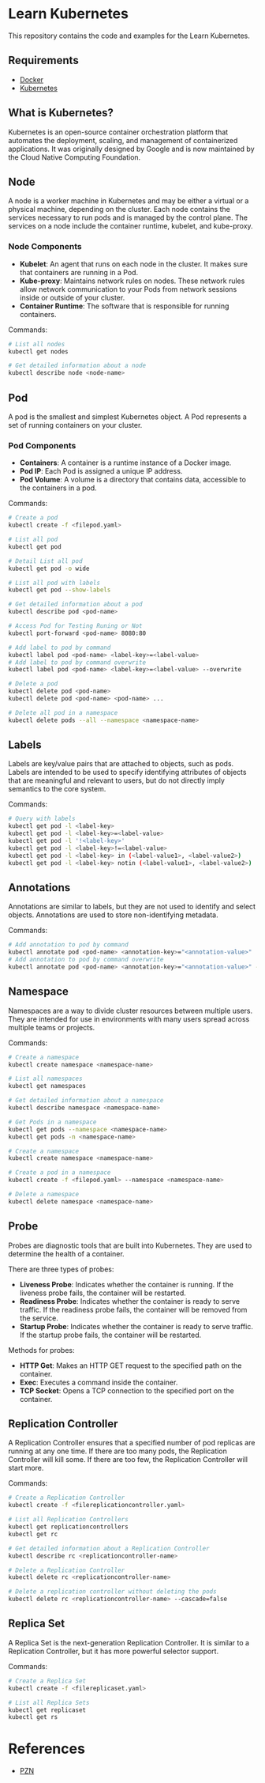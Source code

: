 # Learn Kubernetes

This repository contains the code and examples for the Learn Kubernetes.

## Requirements

- [Docker](https://www.docker.com/)
- [Kubernetes](https://kubernetes.io/)

## What is Kubernetes?

Kubernetes is an open-source container orchestration platform that automates the deployment, scaling, and management of containerized applications. It was originally designed by Google and is now maintained by the Cloud Native Computing Foundation.

## Node

A node is a worker machine in Kubernetes and may be either a virtual or a physical machine, depending on the cluster. Each node contains the services necessary to run pods and is managed by the control plane. The services on a node include the container runtime, kubelet, and kube-proxy.

### Node Components

- **Kubelet**: An agent that runs on each node in the cluster. It makes sure that containers are running in a Pod.
- **Kube-proxy**: Maintains network rules on nodes. These network rules allow network communication to your Pods from network sessions inside or outside of your cluster.
- **Container Runtime**: The software that is responsible for running containers.

Commands:

```bash
# List all nodes
kubectl get nodes

# Get detailed information about a node
kubectl describe node <node-name>
```

## Pod

A pod is the smallest and simplest Kubernetes object. A Pod represents a set of running containers on your cluster.

### Pod Components

- **Containers**: A container is a runtime instance of a Docker image.
- **Pod IP**: Each Pod is assigned a unique IP address.
- **Pod Volume**: A volume is a directory that contains data, accessible to the containers in a pod.

Commands:

```bash
# Create a pod
kubectl create -f <filepod.yaml>

# List all pod
kubectl get pod

# Detail List all pod
kubectl get pod -o wide

# List all pod with labels
kubectl get pod --show-labels

# Get detailed information about a pod
kubectl describe pod <pod-name>

# Access Pod for Testing Runing or Not
kubectl port-forward <pod-name> 8080:80

# Add label to pod by command
kubectl label pod <pod-name> <label-key>=<label-value>
# Add label to pod by command overwrite
kubectl label pod <pod-name> <label-key>=<label-value> --overwrite

# Delete a pod
kubectl delete pod <pod-name>
kubectl delete pod <pod-name> <pod-name> ...

# Delete all pod in a namespace
kubectl delete pods --all --namespace <namespace-name>
```

## Labels

Labels are key/value pairs that are attached to objects, such as pods. Labels are intended to be used to specify identifying attributes of objects that are meaningful and relevant to users, but do not directly imply semantics to the core system.

Commands:

```bash
# Query with labels
kubectl get pod -l <label-key>
kubectl get pod -l <label-key>=<label-value>
kubectl get pod -l '!<label-key>'
kubectl get pod -l <label-key>!=<label-value>
kubectl get pod -l <label-key> in (<label-value1>, <label-value2>)
kubectl get pod -l <label-key> notin (<label-value1>, <label-value2>)
```

## Annotations

Annotations are similar to labels, but they are not used to identify and select objects. Annotations are used to store non-identifying metadata.

Commands:

```bash
# Add annotation to pod by command
kubectl annotate pod <pod-name> <annotation-key>="<annotation-value>"
# Add annotation to pod by command overwrite
kubectl annotate pod <pod-name> <annotation-key>="<annotation-value>" --overwrite
```

## Namespace

Namespaces are a way to divide cluster resources between multiple users. They are intended for use in environments with many users spread across multiple teams or projects.

Commands:

```bash
# Create a namespace
kubectl create namespace <namespace-name>

# List all namespaces
kubectl get namespaces

# Get detailed information about a namespace
kubectl describe namespace <namespace-name>

# Get Pods in a namespace
kubectl get pods --namespace <namespace-name>
kubectl get pods -n <namespace-name>

# Create a namespace
kubectl create namespace <namespace-name>

# Create a pod in a namespace
kubectl create -f <filepod.yaml> --namespace <namespace-name>

# Delete a namespace
kubectl delete namespace <namespace-name>
```

## Probe

Probes are diagnostic tools that are built into Kubernetes. They are used to determine the health of a container.

There are three types of probes:
- **Liveness Probe**: Indicates whether the container is running. If the liveness probe fails, the container will be restarted.
- **Readiness Probe**: Indicates whether the container is ready to serve traffic. If the readiness probe fails, the container will be removed from the service.
- **Startup Probe**: Indicates whether the container is ready to serve traffic. If the startup probe fails, the container will be restarted.

Methods for probes:
- **HTTP Get**: Makes an HTTP GET request to the specified path on the container.
- **Exec**: Executes a command inside the container.
- **TCP Socket**: Opens a TCP connection to the specified port on the container.

## Replication Controller

A Replication Controller ensures that a specified number of pod replicas are running at any one time. If there are too many pods, the Replication Controller will kill some. If there are too few, the Replication Controller will start more.

Commands:

```bash
# Create a Replication Controller
kubectl create -f <filereplicationcontroller.yaml>

# List all Replication Controllers
kubectl get replicationcontrollers
kubectl get rc

# Get detailed information about a Replication Controller
kubectl describe rc <replicationcontroller-name>

# Delete a Replication Controller
kubectl delete rc <replicationcontroller-name>

# Delete a replication controller without deleting the pods
kubectl delete rc <replicationcontroller-name> --cascade=false
```

## Replica Set

A Replica Set is the next-generation Replication Controller. It is similar to a Replication Controller, but it has more powerful selector support.

Commands:

```bash
# Create a Replica Set
kubectl create -f <filereplicaset.yaml>

# List all Replica Sets
kubectl get replicaset
kubectl get rs
```

# References

- [PZN](https://github.com/khannedy/belajar-kubernetes/tree/master)
